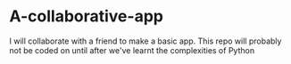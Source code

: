 # A-collaborative-app
I will collaborate with a friend to make a basic app. This repo will probably not be coded on until after we've learnt the complexities of Python
